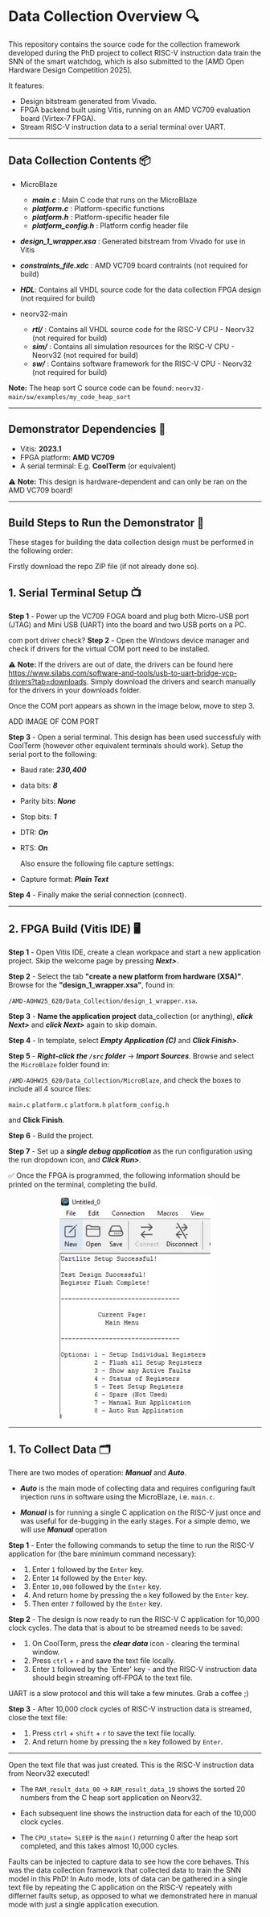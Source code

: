 # Data Collection Overview 🔍

This repository contains the source code for the collection framework developed during the PhD project to collect RISC-V instruction data train the SNN of the smart watchdog, which is also submitted to the [AMD Open Hardware Design Competition 2025].

It features:
- Design bitstream generated from Vivado.
- FPGA backend built using Vitis, running on an AMD VC709 evaluation board (Virtex-7 FPGA).
- Stream RISC-V instruction data to a serial terminal over UART.

---

## Data Collection Contents 📦

- MicroBlaze
     - ***main.c*** : Main C code that runs on the MicroBlaze
     - ***platform.c***  : Platform-specific functions
     - ***platform.h***  : Platform-specific header file
     - ***platform_config.h*** : Platform config header file

- ***design_1_wrapper.xsa*** : Generated bitstream from Vivado for use in Vitis

- ***constraints_file.xdc*** : AMD VC709 board contraints (not required for build)

- ***HDL***: Contains all VHDL source code for the data collection FPGA design (not required for build)

- neorv32-main
     - ***rtl/*** : Contains all VHDL source code for the RISC-V CPU - Neorv32 (not required for build)
     - ***sim/*** : Contains all simulation resources for the RISC-V CPU - Neorv32 (not required for build)
     - ***sw/*** : Contains software framework for the RISC-V CPU - Neorv32 (not required for build)

**Note:** The heap sort C source code can be found: `neorv32-main/sw/examples/my_code_heap_sort`

---

## Demonstrator Dependencies 📝

- Vitis: **2023.1**
- FPGA platform: **AMD VC709**
- A serial terminal: E.g. **CoolTerm** (or equivalent)

⚠️ **Note:** This design is hardware-dependent and can only be ran on the AMD VC709 board!  

---

 ## Build Steps to Run the Demonstrator 🔨

These stages for building the data collection design must be performed in the following order:

Firstly download the repo ZIP file (if not already done so).

 ## 1. Serial Terminal Setup 📺

**Step 1** - Power up the VC709 FOGA board and plug both Micro-USB port (JTAG) and Mini USB (UART) into the board and two USB ports on a PC.

com port driver check?
**Step 2** - Open the Windows device manager and check if drivers for the virtual COM port need to be installed.

⚠️ **Note:** If the drivers are out of date, the drivers can be found here https://www.silabs.com/software-and-tools/usb-to-uart-bridge-vcp-drivers?tab=downloads. Simply download the drivers and search manually for the drivers in your downloads folder.

Once the COM port appears as shown in the image below, move to step 3.

ADD IMAGE OF COM PORT

**Step 3** - Open a serial terminal. This design has been used successfuly with CoolTerm (however other equivalent terminals should work). Setup the serial port to the following: 

- Baud rate: ***230,400***
- data bits: ***8***
- Parity bits: ***None***
- Stop bits: ***1***
- DTR: ***On***
- RTS: ***On***

  Also ensure the following file capture settings:

 - Capture format: ***Plain Text***
 
**Step 4** - Finally make the serial connection (connect).  

---

 ## 2. FPGA Build (Vitis IDE) 🖥️

**Step 1** - Open Vitis IDE, create a clean workpace and start a new application project. Skip the welcome page by pressing ***Next>***.

**Step 2** - Select the tab **"create a new platform from hardware (XSA)"**. Browse for the **"design_1_wrapper.xsa"**, found in:

`/AMD-AOHW25_620/Data_Collection/design_1_wrapper.xsa`.

**Step 3** - **Name the application project** data_collection (or anything), ***click Next>*** and ***click Next>*** again to skip domain.

**Step 4** - In template, select ***Empty Application (C)*** and ***Click Finish>***.

**Step 5** - ***Right-click the `/src` folder*** → ***Import Sources***. Browse and select the `MicroBlaze` folder found in: 

`/AMD-AOHW25_620/Data_Collection/MicroBlaze`, and check the boxes to include all 4 source files:

`main.c`
`platform.c`
`platform.h`
`platform_config.h`

and **Click Finish**.

**Step 6** - Build the project.

**Step 7** - Set up a ***single debug application*** as the run configuration using the run dropdown icon, and ***Click Run>***.

✅ Once the FPGA is programmed, the following information should be printed on the terminal, completing the build.

<p align="center">
  <img src="../assets/data_collection_startup_print.PNG" alt="Data Collection Startup Print" width="300"/>
</p>

---

 ## 1. To Collect Data 🗂️

 There are two modes of operation: ***Manual*** and ***Auto***.

- ***Auto*** is the main mode of collecting data and requires configuring fault injection runs in software using the MicroBlaze, i.e. `main.c`.

- ***Manual*** is for running a single C application on the RISC-V just once and was useful for de-bugging in the early stages. For a simple demo, we will use ***Manual*** operation

**Step 1** - Enter the following commands to setup the time to run the RISC-V application for (the bare minimum command necessary):

- 1. Enter `1` followed by the `Enter` key.
- 2. Enter `14` followed by the `Enter` key.
- 3. Enter `10,000` followed by the `Enter` key.
- 4. And return home by pressing the `m` key followed by the `Enter` key.
- 5. Then enter `7` followed by the `Enter` key.
 
**Step 2** - The design is now ready to run the RISC-V C application for 10,000 clock cycles. The data that is about to be streamed needs to be saved:

- 1. On CoolTerm, press the ***clear data*** icon - clearing the terminal window.
- 2. Press `ctrl` + `r` and save the text file locally.
- 3. Enter `1` followed by the `Enter' key - and the RISC-V instruction data should begin streaming off-FPGA to the text file.
 
UART is a slow protocol and this will take a few minutes. Grab a coffee ;)

**Step 3** - After 10,000 clock cycles of RISC-V instruction data is streamed, close the text file:

- 1. Press `ctrl` + `shift` + `r` to save the text file locally.
- 2. And return home by pressing the `m` key followed by `Enter`.

---

Open the text file that was just created. This is the RISC-V instruction data from Neorv32 executed!

- The `RAM_result_data_00` -> `RAM_result_data_19` shows the sorted 20 numbers from the C heap sort application on Neorv32.

- Each subsequent line shows the instruction data for each of the 10,000 clock cycles.

- The `CPU_state= SLEEP` is the `main()` returning 0 after the heap sort completed, and this takes almost 10,000 cycles.

Faults can be injected to capture data to see how the core behaves. This was the data collection framework that collected data to train the SNN model in this PhD! In Auto mode, lots of data can be gathered in a single text file by repeating the C application on the RISC-V repeately with differnet faults setup, as opposed to what we demonstrated here in manual mode with just a single application execution.



